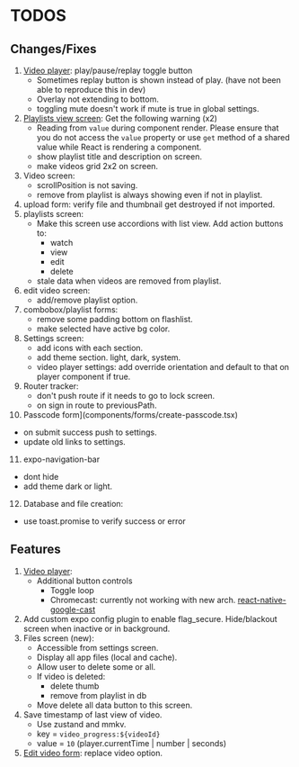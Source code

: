 # TODOS

## Changes/Fixes

1. [Video player](components/video-player.tsx): play/pause/replay toggle button
   - Sometimes replay button is shown instead of play. (have not been able to reproduce this in dev)
   - Overlay not extending to bottom.
   - toggling mute doesn't work if mute is true in global settings.
2. [Playlists view screen](<app/(modals)/playlists/view/[id].tsx>): Get the following warning (x2)
   - Reading from `value` during component render. Please ensure that you do not access the `value` property or use `get` method of a shared value while React is rendering a component.
   - show playlist title and description on screen.
   - make videos grid 2x2 on screen.
3. Video screen:
   - scrollPosition is not saving.
   - remove from playlist is always showing even if not in playlist.
4. upload form: verify file and thumbnail get destroyed if not imported.
5. playlists screen:
   - Make this screen use accordions with list view. Add action buttons to:
     - watch
     - view
     - edit
     - delete
   - stale data when videos are removed from playlist.
6. edit video screen:
   - add/remove playlist option.
7. combobox/playlist forms:
   - remove some padding bottom on flashlist.
   - make selected have active bg color.
8. Settings screen:
   - add icons with each section.
   - add theme section. light, dark, system.
   - video player settings: add override orientation and default to that on player component if true.
9. Router tracker:
   - don't push route if it needs to go to lock screen.
   - on sign in route to previousPath.
10. Passcode form](components/forms/create-passcode.tsx)
   - on submit success push to settings.
   - update old links to settings.
11. expo-navigation-bar
   - dont hide
   - add theme dark or light.
12. Database and file creation:
   - use toast.promise to verify success or error

## Features

1. [Video player](components/video-player.tsx):
   - Additional button controls
     - Toggle loop
     - Chromecast: currently not working with new arch. [react-native-google-cast](https://react-native-google-cast.github.io/docs/components/CastButton)
2. Add custom expo config plugin to enable flag_secure. Hide/blackout screen when inactive or in background.
3. Files screen (new):
   - Accessible from settings screen.
   - Display all app files (local and cache).
   - Allow user to delete some or all.
   - If video is deleted:
     - delete thumb
     - remove from playlist in db
   - Move delete all data button to this screen.
4. Save timestamp of last view of video.
   - Use zustand and mmkv.
   - key = `video_progress:${videoId}`
   - value = `10` (player.currentTime | number | seconds)
5. [Edit video form](components/forms/edit-video.tsx): replace video option.
